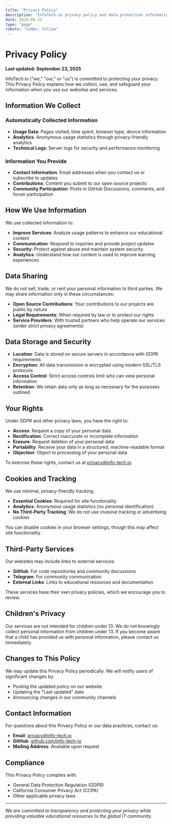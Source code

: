 ```yaml
---
title: "Privacy Policy"
description: "InfoTech.io privacy policy and data protection information"
date: 2025-09-23
type: "page"
robots: "index, follow"
---
```


# Privacy Policy

**Last updated: September 23, 2025**

InfoTech.io ("we," "our," or "us") is committed to protecting your privacy. This Privacy Policy explains how we collect, use, and safeguard your information when you use our websites and services.

## Information We Collect

### Automatically Collected Information
- **Usage Data**: Pages visited, time spent, browser type, device information
- **Analytics**: Anonymous usage statistics through privacy-friendly analytics
- **Technical Logs**: Server logs for security and performance monitoring

### Information You Provide
- **Contact Information**: Email addresses when you contact us or subscribe to updates
- **Contributions**: Content you submit to our open source projects
- **Community Participation**: Posts in GitHub Discussions, comments, and forum participation

## How We Use Information

We use collected information to:

- **Improve Services**: Analyze usage patterns to enhance our educational content
- **Communication**: Respond to inquiries and provide project updates
- **Security**: Protect against abuse and maintain system security
- **Analytics**: Understand how our content is used to improve learning experiences

## Data Sharing

We do not sell, trade, or rent your personal information to third parties. We may share information only in these circumstances:

- **Open Source Contributions**: Your contributions to our projects are public by nature
- **Legal Requirements**: When required by law or to protect our rights
- **Service Providers**: With trusted partners who help operate our services (under strict privacy agreements)

## Data Storage and Security

- **Location**: Data is stored on secure servers in accordance with GDPR requirements
- **Encryption**: All data transmission is encrypted using modern SSL/TLS protocols
- **Access Control**: Strict access controls limit who can view personal information
- **Retention**: We retain data only as long as necessary for the purposes outlined

## Your Rights

Under GDPR and other privacy laws, you have the right to:

- **Access**: Request a copy of your personal data
- **Rectification**: Correct inaccurate or incomplete information
- **Erasure**: Request deletion of your personal data
- **Portability**: Receive your data in a structured, machine-readable format
- **Objection**: Object to processing of your personal data

To exercise these rights, contact us at privacy@info-tech.io.

## Cookies and Tracking

We use minimal, privacy-friendly tracking:

- **Essential Cookies**: Required for site functionality
- **Analytics**: Anonymous usage statistics (no personal identification)
- **No Third-Party Tracking**: We do not use invasive tracking or advertising cookies

You can disable cookies in your browser settings, though this may affect site functionality.

## Third-Party Services

Our websites may include links to external services:

- **GitHub**: For code repositories and community discussions
- **Telegram**: For community communication
- **External Links**: Links to educational resources and documentation

These services have their own privacy policies, which we encourage you to review.

## Children's Privacy

Our services are not intended for children under 13. We do not knowingly collect personal information from children under 13. If you become aware that a child has provided us with personal information, please contact us immediately.

## Changes to This Policy

We may update this Privacy Policy periodically. We will notify users of significant changes by:

- Posting the updated policy on our website
- Updating the "Last updated" date
- Announcing changes in our community channels

## Contact Information

For questions about this Privacy Policy or our data practices, contact us:

- **Email**: privacy@info-tech.io
- **GitHub**: [github.com/info-tech-io](https://github.com/info-tech-io)
- **Mailing Address**: Available upon request

## Compliance

This Privacy Policy complies with:

- General Data Protection Regulation (GDPR)
- California Consumer Privacy Act (CCPA)
- Other applicable privacy laws

---

*We are committed to transparency and protecting your privacy while providing valuable educational resources to the global IT community.*